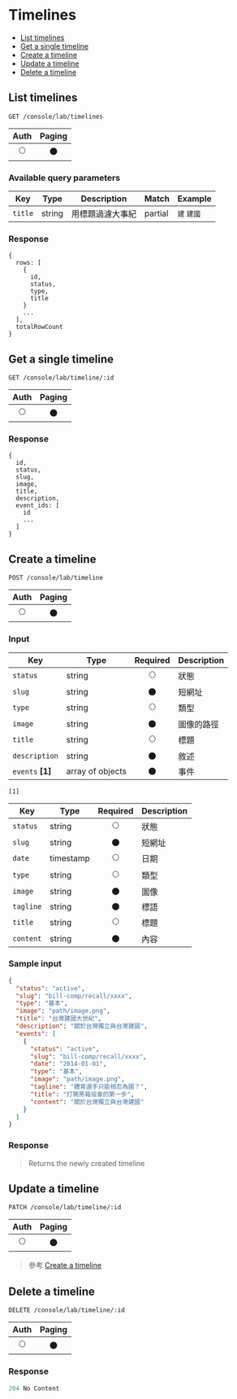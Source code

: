 # Timelines

- [List timelines](#list-timelines)
- [Get a single timeline](#get-a-single-timeline)
- [Create a timeline](#create-a-timeline)
- [Update a timeline](#update-a-timeline)
- [Delete a timeline](#delete-a-timeline)

## List timelines
```
GET /console/lab/timelines
```

| Auth | Paging |
| :---: | :---: |
| 🌕 | 🌑 |

### Available query parameters

| Key | Type | Description | Match | Example |
| --- | --- | --- | --- | --- |
| `title` | string | 用標題過濾大事紀 | partial | `建` `建國` |

### Response
```
{
  rows: [
    {
      id,
      status,
      type,
      title
    }
    ...
  ],
  totalRowCount
}
```

## Get a single timeline
```
GET /console/lab/timeline/:id
```

| Auth | Paging |
| :---: | :---: |
| 🌕 | 🌑 |

### Response
```
{
  id,
  status,
  slug,
  image,
  title,
  description,
  event_ids: [
    id
    ...
  ]
}
```

## Create a timeline
```
POST /console/lab/timeline
```

| Auth | Paging |
| :---: | :---: |
| 🌕 | 🌑 |

### Input

| Key | Type | Required | Description |
| --- | --- | :---: | --- |
| `status` | string | 🌕 | 狀態 |
| `slug` | string | 🌑 | 短網址 |
| `type` | string | 🌕 | 類型 |
| `image` | string | 🌑 | 圖像的路徑 |
| `title` | string | 🌕 | 標題 |
| `description` | string | 🌑 | 敘述 |
| `events` **[1]**  | array of objects | 🌑 | 事件 |

`[1]`

| Key | Type | Required | Description |
| --- | --- | :---: | --- |
| `status` | string | 🌕 | 狀態 |
| `slug` | string | 🌑 | 短網址 |
| `date` | timestamp | 🌕 | 日期 |
| `type` | string | 🌕 | 類型 |
| `image` | string | 🌑 | 圖像 |
| `tagline` | string | 🌑 | 標語 |
| `title` | string | 🌕 | 標題 |
| `content` | string | 🌑 | 內容 |

### Sample input
```json
{
  "status": "active",
  "slug": "bill-comp/recall/xxxx",
  "type": "基本",
  "image": "path/image.png",
  "title": "台灣建國大世紀",
  "description": "關於台灣獨立與台灣建國",
  "events": [
    {
      "status": "active",
      "slug": "bill-comp/recall/xxxx",
      "date": "2014-01-01",
      "type": "基本",
      "image": "path/image.png",
      "tagline": "體育選手只能相忍為國？",
      "title": "打開黑箱協會的第一步",
      "content": "關於台灣獨立與台灣建國"
    }
  ]
}
```

### Response
> Returns the newly created timeline

## Update a timeline
```
PATCH /console/lab/timeline/:id
```

| Auth | Paging |
| :---: | :---: |
| 🌕 | 🌑 |

> 參考 [Create a timeline](#create-a-timeline)

## Delete a timeline
```
DELETE /console/lab/timeline/:id
```

| Auth | Paging |
| :---: | :---: |
| 🌕 | 🌑 |

### Response
```javascript
204 No Content
```
